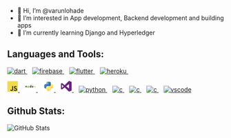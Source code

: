 - 👋 Hi, I’m @varunlohade
- 👀 I’m interested in App development, Backend development and building apps
- 🌱 I’m currently learning Django and Hyperledger



## Languages and Tools:

<p align="left"> <a href="https://dart.dev" target="_blank" rel="noreferrer"> <img src="https://www.vectorlogo.zone/logos/dartlang/dartlang-icon.svg" alt="dart" width="26" height="26"/>
  </a> &nbsp;&nbsp;
  <a href="https://firebase.google.com/" target="_blank" rel="noreferrer"> <img src="https://www.vectorlogo.zone/logos/firebase/firebase-icon.svg" alt="firebase" width="26" height="26"/> 
  </a> &nbsp;&nbsp;
  <a href="https://flutter.dev" target="_blank" rel="noreferrer"> <img src="https://www.vectorlogo.zone/logos/flutterio/flutterio-icon.svg" alt="flutter" width="26" height="26"/> 
  </a> &nbsp;&nbsp;
  <a href="https://heroku.com" target="_blank" rel="noreferrer"> <img src="https://www.vectorlogo.zone/logos/heroku/heroku-icon.svg" alt="heroku" width="26" height="26"/> 
  </a> &nbsp;&nbsp;
 

  <a href="https://developer.mozilla.org/en-US/docs/Web/JavaScript" target="_blank" rel="noreferrer"> <img src="https://raw.githubusercontent.com/devicons/devicon/master/icons/javascript/javascript-original.svg" alt="javascript" width="25" height="25"/>
  </a> &nbsp;&nbsp;
  <a href="https://nodejs.org" target="_blank" rel="noreferrer"> <img src="https://raw.githubusercontent.com/devicons/devicon/master/icons/nodejs/nodejs-original-wordmark.svg" alt="nodejs" width="26" height="26"/> 
  </a>&nbsp;&nbsp;
  <a href="https://www.python.org" target="_blank" rel="noreferrer"> <img src="https://raw.githubusercontent.com/devicons/devicon/master/icons/python/python-original.svg" alt="python" width="26" height="26"/> </a>
  </a>&nbsp;&nbsp;
  <a href="https://visualstudio.microsoft.com/" target="_blank" rel="noreferrer"> <img src="https://raw.githubusercontent.com/devicons/devicon/master/icons/visualstudio/visualstudio-plain.svg" alt="python" width="26" height="26"/> </a>
  </a>&nbsp;&nbsp;
  <a href="https://portswigger.net/burp" target="_blank" rel="noreferrer"> <img src="https://cdn.icon-icons.com/icons2/3053/PNG/512/burp_suite_macos_bigsur_icon_190319.png" alt="python" width="26" height="26"/> </a>
   </a>&nbsp;&nbsp;
      <a href="https://www.microsoft.com/en-gb/windows/" target="_blank" rel="noreferrer"> <img src="https://cdn.jsdelivr.net/gh/devicons/devicon/icons/windows8/windows8-original.svg" alt="c" width="26" height="26"/> </a>
  &nbsp;&nbsp;
     <a href="https://www.docker.com/" target="_blank" rel="noreferrer"> <img src="https://cdn.jsdelivr.net/gh/devicons/devicon/icons/docker/docker-original.svg" alt="c" width="26" height="26"/> </a>
   </a>&nbsp;&nbsp;
       <a href="https://www.mongodb.com/" target="_blank" rel="noreferrer"> <img src="https://cdn.jsdelivr.net/gh/devicons/devicon/icons/mongodb/mongodb-original.svg" alt="c" width="26" height="26"/> </a>
   </a>&nbsp;&nbsp;
  <a href="https://developer.android.com/studio" target="_blank" rel="noreferrer"> <img src="https://cdn.jsdelivr.net/gh/devicons/devicon/icons/vscode/vscode-original.svg" alt="vscode" width="26" height="26"/> </a> </p>

## Github Stats:
![GitHub Stats](https://github-readme-stats.vercel.app/api?username=varunlohade&theme=tokyonight)


<!---
varunlohade/varunlohade is a ✨ special ✨ repository because its `README.md` (this file) appears on your GitHub profile.
You can click the Preview link to take a look at your changes.
--->
